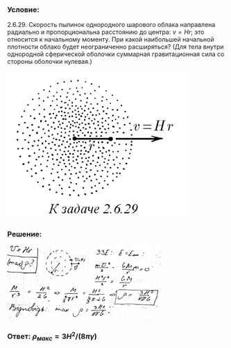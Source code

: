 ###  Условие: 

$2.6.29.$ Скорость пылинок однородного шарового облака направлена радиально и пропорциональна расстоянию до центра: $v = Hr$; это относится к начальному моменту. При какой наибольшей начальной плотности облако будет неограниченно расширяться? (Для тела внутри однородной сферической оболочки суммарная гравитационная сила со стороны оболочки нулевая.) 

![|418x340, 67%](../../img/2.6.29/statement.png) 

###  Решение: 

![|355x170, 67%](../../img/2.6.29/sol.png) 

###  Ответ: $\rho_{макс} = 3H^2/(8\pi\gamma )$ 
